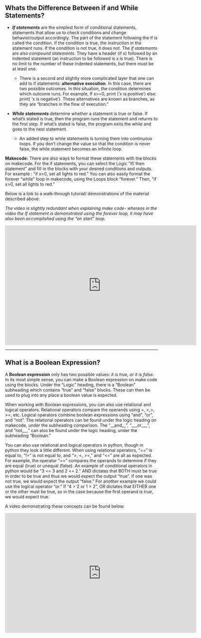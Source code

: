 
## Whats the Difference Between if and While Statements?

- ***If statements*** are the simplest form of conditional statements, statements that allow us to check conditions and change behavior/output accordingly. The part of the statement following the if is called the condition. If the condition is true, the instruction in the statement runs. If the condition is not true, it does not. The *if statements* are also *compound statements*. They have a header (if x) followed by an indented statement (an instruction to be followed is x is true). There is no limit to the number of these indented statements, but there must be at least one.
	* There is a second and slightly more complicated layer that one can add to if statements: **alternative execution**. In this case, there are two possible outcomes. In this situation, the condition determines which outcome runs. For example, If x>=0, print (‘x is positive’) else: print( ‘x is negative’). These alternatives are known as branches, as they are “branches in the flow of execution.”

- ***While statements*** determine whether a statement is true or false. If what’s stated is true, then the program runs the statement and returns to the first step. If what’s stated is false, the program exits the while and goes to the next statement.
	* An added step to while statements is turning them into continuous loops. If you don’t change the value so that the condition is never false, the while statement becomes an infinite loop.

**Makecode:** There are also ways to format these statements with the blocks on makecode. For the if statements, you can select the Logic “if/ then statement” and fill in the blocks with your desired conditions and outputs. For example : “if x>0, set all lights to red.” You can also easily format the forever “while” loop in makecode, using the Loops block “forever.” Then, “if x>0, set all lights to red.”

Below is a link to a walk-through tutorial/ demonstrations of the material described above:

*The video is slightly redundant when explaining make code- whereas in the video the If statement is demonstrated using the forever loop, it may have also been accomplished using the “on start” loop.*


<iframe width="630" height="394" src="https://www.useloom.com/embed/0961ef11174f483ea0ece5ba4544b399" frameborder="0" webkitallowfullscreen mozallowfullscreen allowfullscreen></iframe>

------


##  What is a Boolean Expression?

A **Boolean expression** only has two possible values: *it is true, or it is false*. In its most simple sense, you can make a Boolean expression on make code using the blocks. Under the “Logic” heading, there is a “Boolean” subheading which contains “true” and “false” blocks. These can then be used to plug into any place a boolean value is expected.

When working with Boolean expressions, you can also use relational and logical operators. Relational operators compare the operands using =, <,>, >=, etc. Logical operators combine boolean expressions using “and”, “or”, and “not”. The relational operators can be found under the logic heading on makecode, under the subheading comparison. The “\_\_and\_\_”, “\_\_\_or\_\_\_”, and “not___” can also be found under the logic heading, under the subheading “Boolean.”

You can also use relational and logical operators in python, though in python they look a little different. When using relational operators, “==” is equal to, “!=” is not equal to, and “>, <, >=,” and “<=” are all as expected. For example, the operator “==” compares the operands to determine if they are equal (true) or unequal (false). An example of conditional operators in python would be “3 == 3 and 2 == 2.” AND dictates that BOTH must be true in order to be true and thus we would expect the output “true”. If one was not true, we would expect the output “false.” For another example we could use the logical operator “or.” If “4 > 2 or 1 > 2”, OR dictates that EITHER one or the other must be true, so in the case because the first operand is true, we would expect true.

A video demonstrating these concepts can be found below:

<iframe width="630" height="394" src="https://www.useloom.com/embed/2493e4b0afb04a07a55cc2e3d1f03bde" frameborder="0" webkitallowfullscreen mozallowfullscreen allowfullscreen></iframe>
